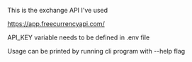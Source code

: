 This is the exchange API I've used

https://app.freecurrencyapi.com/

API_KEY variable needs to be defined in .env file

Usage can be printed by running cli program with --help flag